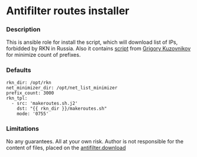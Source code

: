 Antifilter routes installer
===========================

### Description
This is ansible role for install the script, which will download list of IPs, forbidded by RKN in Russia.
Also it contains [script](https://github.com/phoenix-mstu/net_list_minimizer) from [Grigory Kuzovnikov](https://github.com/phoenix-mstu) for minimize count of prefixes.

### Defaults
```
rkn_dir: /opt/rkn
net_minimizer_dir: /opt/net_list_minimizer
prefix_count: 3000
rkn_tpl:
  - src: 'makeroutes.sh.j2'
    dst: "{{ rkn_dir }}/makeroutes.sh"
    mode: '0755'
```

### Limitations
No any guarantees. All at your own risk.
Author is not responsible for the content of files, placed on the [antifilter.download](antifilter.download)

